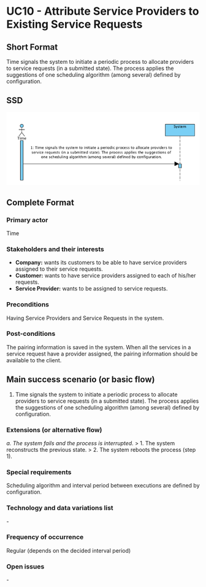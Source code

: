 # UC10 - Attribute Service Providers to Existing Service Requests

## Short Format

Time signals the system to initiate a periodic process to allocate providers to service requests (in a submitted state). The process applies the suggestions of one scheduling algorithm (among several) defined by configuration.

## SSD
![SSD_UC10.png](SSD_UC10.png)

## Complete Format

### Primary actor
Time

### Stakeholders and their interests
* **Company:** wants its customers to be able to have service providers assigned to their service requests.
* **Customer:** wants to have service providers assigned to each of his/her requests.
* **Service Provider:** wants to be assigned to service requests.

### Preconditions
Having Service Providers and Service Requests in the system.

### Post-conditions
The pairing information is saved in the system. When all the services in a service request have a provider assigned, the pairing information should be available to the client.

## Main success scenario (or basic flow)
1. Time signals the system to initiate a periodic process to allocate providers to service requests (in a submitted state). The process applies the suggestions of one scheduling algorithm (among several) defined by configuration.

### Extensions (or alternative flow)
*a. The system fails and the process is interrupted.*
	> 1. The system reconstructs the previous state.
	> 2. The system reboots the process (step 1).

### Special requirements
Scheduling algorithm and interval period between executions are defined by configuration.

### Technology and data variations list
\-

### Frequency of occurrence
Regular (depends on the decided interval period)

### Open issues
\-